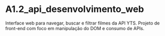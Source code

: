 # A1.2_api_desenvolvimento_web
Interface web para navegar, buscar e filtrar filmes da API YTS. Projeto de front-end com foco em manipulação do DOM e consumo de APIs.
